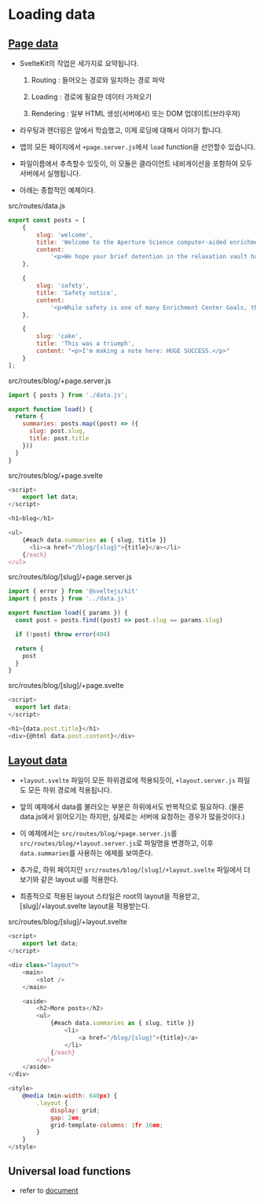 # Loading data

## [Page data](https://learn.svelte.dev/tutorial/page-data)

* SvelteKit의 작업은 세가지로 요약됩니다.

    1) Routing : 들어오는 경로와 일치하는 경로 파악

    2) Loading : 경로에 필요한 데이터 가져오기

    3) Rendering : 일부 HTML 생성(서버에서) 또는 DOM 업데이트(브라우져)

* 라우팅과 렌더링은 앞에서 학습했고, 이제 로딩에 대해서 이야기 합니다.

* 앱의 모든 페이지에서 `+page.server.js`에서 `load` function을 선언할수 있습니다.

* 파일이름에서 추측할수 있듯이, 이 모듈은 클라이언트 네비게이션을 포함하여 모두 서버에서 실행됩니다.

* 아래는 종합적인 예제이다.

src/routes/data.js
```js
export const posts = [
	{
		slug: 'welcome',
		title: 'Welcome to the Aperture Science computer-aided enrichment center',
		content:
			'<p>We hope your brief detention in the relaxation vault has been a pleasant one.</p><p>Your specimen has been processed and we are now ready to begin the test proper.</p>'
	},

	{
		slug: 'safety',
		title: 'Safety notice',
		content:
			'<p>While safety is one of many Enrichment Center Goals, the Aperture Science High Energy Pellet, seen to the left of the chamber, can and has caused permanent disabilities, such as vaporization. Please be careful.</p>'
	},

	{
		slug: 'cake',
		title: 'This was a triumph',
		content: "<p>I'm making a note here: HUGE SUCCESS.</p>"
	}
];
```

src/routes/blog/+page.server.js
```js
import { posts } from './data.js';

export function load() {
  return {
    summaries: posts.map((post) => ({
      slug: post.slug,
      title: post.title
    }))
  }
}
```

src/routes/blog/+page.svelte
```js
<script>
	export let data;
</script>

<h1>blog</h1>

<ul>
	{#each data.summaries as { slug, title }}
	  <li><a href="/blog/{slug}">{title}</a></li>
	{/each}
</ul>
```

src/routes/blog/[slug]/+page.server.js
```js
import { error } from '@sveltejs/kit'
import { posts } from '../data.js'

export function load({ params }) {
  const post = posts.find((post) => post.slug == params.slug)

  if (!post) throw error(404)

  return {
    post
  }
}
```

src/routes/blog/[slug]/+page.svelte
```js
<script>
  export let data;
</script>

<h1>{data.post.title}</h1>
<div>{@html data.post.content}</div>
```

## [Layout data](https://learn.svelte.dev/tutorial/layout-data)

* `+layout.svelte` 파일이 모든 하위경로에 적용되듯이, `+layout.server.js` 파일도 모든 하위 경로에 적용됩니다.

* 앞의 예제에서 data를 불러오는 부분은 하위에서도 반복적으로 필요하다. (물론 data.js에서 읽어오기는 하지만, 실제로는 서버에 요청하는 경우가 많을것이다.)

* 이 예제에서는 `src/routes/blog/+page.server.js`를  `src/routes/blog/+layout.server.js`로 파일명을 변경하고, 이후 `data.summaries`를 사용하는 에제를 보여준다.

* 추가로, 하위 페이지인 `src/routes/blog/[slug]/+layout.svelte` 파일에서 더보기와 같은 layout ui를 적용한다.

* 최종적으로 적용된 layout 스타일은 root의 layout을 적용받고, [slug]/+layout.svelte layout을 적용받는다.

src/routes/blog/[slug]/+layout.svelte
```js
<script>
	export let data;
</script>

<div class="layout">
	<main>
		<slot />
	</main>

	<aside>
		<h2>More posts</h2>
		<ul>
			{#each data.summaries as { slug, title }}
				<li>
					<a href="/blog/{slug}">{title}</a>
				</li>
			{/each}
		</ul>
	</aside>
</div>

<style>
	@media (min-width: 640px) {
		.layout {
			display: grid;
			gap: 2em;
			grid-template-columns: 1fr 16em;
		}
	}
</style>
```

## Universal load functions

* refer to [document](https://kit.svelte.dev/docs/load#shared-vs-server)